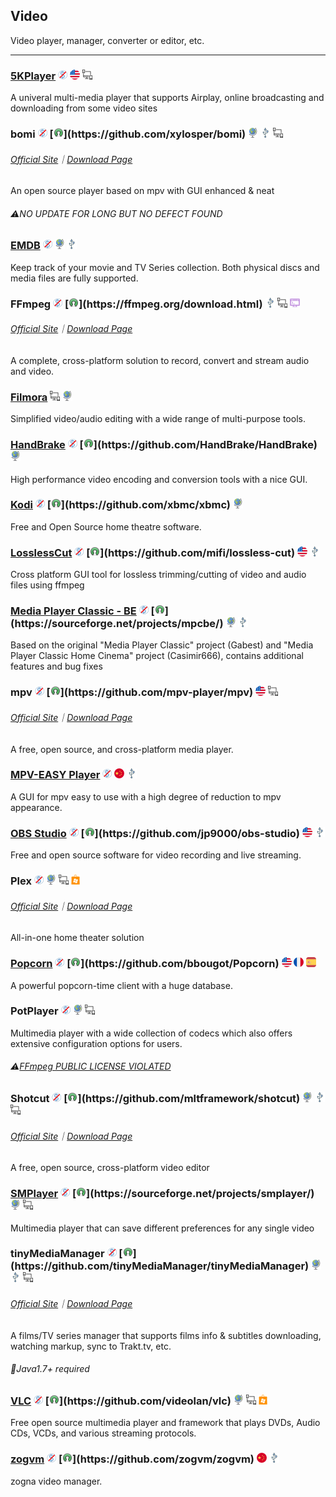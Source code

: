 ## Video

Video player, manager, converter or editor, etc.

---

### [5KPlayer](https://www.5kplayer.com/) ![](../assets/free.png) ![](../assets/united-states.png) ![](../assets/multi_platform.png)

A univeral multi-media player that supports Airplay, online broadcasting and downloading from some video sites

### bomi ![](../assets/free.png) [![](../assets/open-source-icon.png "GPL 2.0@GitHub: https://github.com/xylosper/bomi")](https://github.com/xylosper/bomi) ![](../assets/earth-globe.png) ![](../assets/usb.png) ![](../assets/multi_platform.png)

###### [Official Site](https://bomi-player.github.io/index.html)｜[Download Page](https://bomi-player.github.io/downloads.html)

An open source player based on mpv with GUI enhanced & neat

###### ⚠NO UPDATE FOR LONG BUT NO DEFECT FOUND

### [EMDB](http://www.emdb.eu/) ![](../assets/free.png) ![](../assets/earth-globe.png) ![](../assets/usb.png)

Keep track of your movie and TV Series collection. Both physical discs and media files are fully supported.

### FFmpeg ![](../assets/free.png) [![](../assets/open-source-icon.png "LGPL/GPL@ffmpeg.org: https://ffmpeg.org/download.html")](https://ffmpeg.org/download.html) ![](../assets/usb.png) ![](../assets/multi_platform.png) ![](../assets/command-line.png)

###### [Official Site](https://ffmpeg.org/)｜[Download Page](http://ffmpeg.zeranoe.com/builds/)

A complete, cross-platform solution to record, convert and stream audio and video.

### [Filmora](https://filmora.wondershare.com/video-editor/) ![](../assets/multi_platform.png) ![](../assets/earth-globe.png)

Simplified video/audio editing with a wide range of multi-purpose tools.

### [HandBrake](http://handbrake.fr/) ![](../assets/free.png) [![](../assets/open-source-icon.png "GPL 2.0@GitHub: https://github.com/HandBrake/HandBrake")](https://github.com/HandBrake/HandBrake) ![](../assets/earth-globe.png)

High performance video encoding and conversion tools with a nice GUI.

### [Kodi](https://kodi.tv/) ![](../assets/free.png) [![](../assets/open-source-icon.png "GPL 2.0@GitHub: https://github.com/xbmc/xbmc")](https://github.com/xbmc/xbmc) ![](../assets/earth-globe.png)

Free and Open Source home theatre software.

### [LosslessCut](https://github.com/mifi/lossless-cut)  ![](../assets/free.png) [![](../assets/open-source-icon.png "MIT@GitHub: https://github.com/mifi/lossless-cut")](https://github.com/mifi/lossless-cut) ![](../assets/united-states.png) ![](../assets/usb.png)

Cross platform GUI tool for lossless trimming/cutting of video and audio files using ffmpeg

### [Media Player Classic - BE](https://mpcbe.sourceforge.io/) ![](../assets/free.png) [![](../assets/open-source-icon.png "GPL 3.0@SourceForge: https://sourceforge.net/projects/mpcbe/")](https://sourceforge.net/projects/mpcbe/) ![](../assets/earth-globe.png) ![](../assets/usb.png)

Based on the original "Media Player Classic" project \(Gabest\) and "Media Player Classic Home Cinema" project \(Casimir666\), contains additional features and bug fixes

### mpv ![](../assets/free.png) [![](../assets/open-source-icon.png "GPL 2.0@GitHub: https://github.com/mpv-player/mpv")](https://github.com/mpv-player/mpv) ![](../assets/united-states.png) ![](../assets/multi_platform.png)

###### [Official Site](https://mpv.io/)｜[Download Page](https://mpv.io/installation/)

A free, open source, and cross-platform media player.

### [MPV-EASY Player](http://www.rjno1.com/mpv-easy-player.html) ![](../assets/free.png) ![](../assets/china.png)  ![](../assets/usb.png)

A GUI for mpv easy to use with a high degree of reduction to mpv appearance.

### [OBS Studio](https://obsproject.com/) ![](../assets/free.png) [![](../assets/open-source-icon.png "GPL 2.0@GitHub: https://github.com/jp9000/obs-studio")](https://github.com/jp9000/obs-studio) ![](../assets/united-states.png) ![](../assets/usb.png)

Free and open source software for video recording and live streaming.

### Plex ![](../assets/free.png) ![](../assets/earth-globe.png) ![](../assets/multi_platform.png) ![](../assets/windows-store.png)

###### [Official Site](https://www.plex.tv/)｜[Download Page](https://www.plex.tv/apps/)

All-in-one home theater solution

### [Popcorn](https://github.com/bbougot/Popcorn) ![](../assets/free.png) [![](../assets/open-source-icon.png "GPL 3.0@GitHub: https://github.com/bbougot/Popcorn")](https://github.com/bbougot/Popcorn) ![](../assets/united-states.png) ![](../assets/france.png) ![](../assets/spain.png)

A powerful popcorn-time client with a huge database.

### PotPlayer ![](../assets/free.png) ![](../assets/earth-globe.png) ![](../assets/multi_platform.png)

Multimedia player with a wide collection of codecs which also offers extensive configuration options for users.

###### ⚠[FFmpeg PUBLIC LICENSE VIOLATED](https://github.com/FFmpeg/web/blob/master/src/shame#L63)

### Shotcut ![](../assets/free.png) [![](../assets/open-source-icon.png "GPL 3.0@GitHub: https://github.com/mltframework/shotcut")](https://github.com/mltframework/shotcut) ![](../assets/earth-globe.png) ![](../assets/usb.png) ![](../assets/multi_platform.png)

###### [Official Site](https://www.shotcut.org/)｜[Download Page](https://www.shotcut.org/download/)

A free, open source, cross-platform video editor

### [SMPlayer](https://sourceforge.net/projects/smplayer/) ![](../assets/free.png) [![](../assets/open-source-icon.png "GPL 2.0@SourceForge: https://sourceforge.net/projects/smplayer/")](https://sourceforge.net/projects/smplayer/) ![](../assets/earth-globe.png) ![](../assets/multi_platform.png)

Multimedia player that can save different preferences for any single video

### tinyMediaManager ![](../assets/free.png) [![](../assets/open-source-icon.png "Apache 2.0@GitHub: https://github.com/tinyMediaManager/tinyMediaManager")](https://github.com/tinyMediaManager/tinyMediaManager) ![](../assets/earth-globe.png) ![](../assets/usb.png) ![](../assets/multi_platform.png)

###### [Official Site](http://www.tinymediamanager.org/)｜[Download Page](http://www.tinymediamanager.org/download/)

A films/TV series manager that supports films info & subtitles downloading, watching markup, sync to Trakt.tv, etc.

###### 📌Java1.7+ required

### [VLC](http://www.videolan.org/vlc/index.html) ![](../assets/free.png) [![](../assets/open-source-icon.png "GPL 2.0@GitHub: https://github.com/videolan/vlc")](https://github.com/videolan/vlc) ![](../assets/earth-globe.png) ![](../assets/multi_platform.png) ![](../assets/windows-store.png)

Free open source multimedia player and framework that plays DVDs, Audio CDs, VCDs, and various streaming protocols.

### [zogvm](https://github.com/zogvm/zogvm) ![](../assets/free.png) [![](../assets/open-source-icon.png "NO LICENSE@GitHub: https://github.com/zogvm/zogvm")](https://github.com/zogvm/zogvm) ![](../assets/china.png) ![](../assets/usb.png)

zogna video manager.
